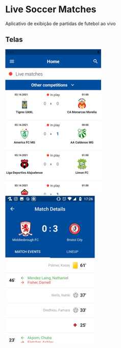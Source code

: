 # Live Soccer Matches

Aplicativo de exibição de partidas de futebol ao vivo

## Telas

<span>
  <img src="https://github.com/BrunoIgarzabal/live-soccer-matches/blob/main/screenshots/home.png" width="300"/>
  <img src="https://github.com/BrunoIgarzabal/live-soccer-matches/blob/main/screenshots/match.jpeg" width="280" />
</span>
